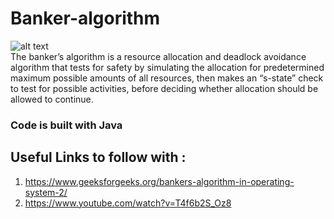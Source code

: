 # Banker-algorithm
![alt text](https://media.geeksforgeeks.org/wp-content/cdn-uploads/gq/2016/01/safety.png)
<br>
The banker’s algorithm is a resource allocation and deadlock avoidance algorithm that tests for safety by simulating the allocation for predetermined maximum possible amounts of all resources, then makes an “s-state” check to test for possible activities, before deciding whether allocation should be allowed to continue.
<br>
### Code is built with Java 
## Useful Links to follow with :
1. https://www.geeksforgeeks.org/bankers-algorithm-in-operating-system-2/
2. https://www.youtube.com/watch?v=T4f6b2S_Oz8
